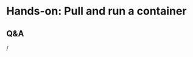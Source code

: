 # Hands-on: Pull and run a container

<!--
[Exercises on the course GitHub](https://github.com/Lumi-supercomputer/Getting_Started_with_AI_workshop/tree/ai-20241126/05_Running_containers_on_LUMI).

For the exercises, if you want to use the binding modules, use

```
module use /appl/local/training/modules/AI-20241126/
module load singularity-userfilesystems singularity-CPEbits
```
-->

<!--
<video src="https://462000265.lumidata.eu/ai-20241126/recordings/E05_RunningContainers.mp4" controls="controls"></video>
-->


## Q&A

/

